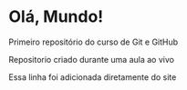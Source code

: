# Olá, Mundo!
 Primeiro repositório do curso de Git e GitHub

 Repositorio criado durante uma aula ao vivo
 
 Essa linha foi adicionada diretamente do site
 
